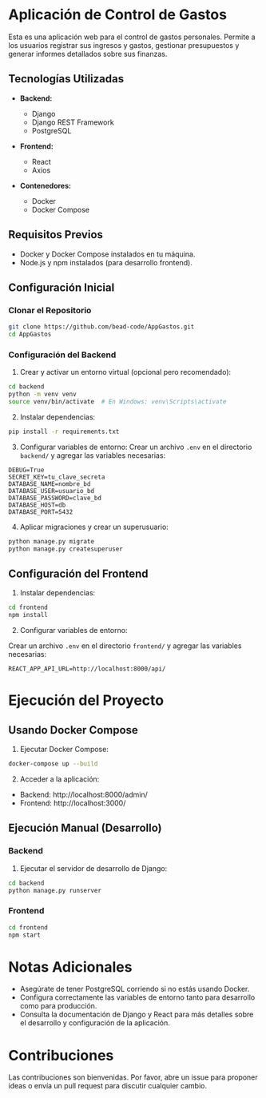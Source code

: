# Aplicación de Control de Gastos

Esta es una aplicación web para el control de gastos personales. Permite a los usuarios registrar sus ingresos y gastos, gestionar presupuestos y generar informes detallados sobre sus finanzas.

## Tecnologías Utilizadas

- **Backend:**
  - Django
  - Django REST Framework
  - PostgreSQL

- **Frontend:**
  - React
  - Axios

- **Contenedores:**
  - Docker
  - Docker Compose

## Requisitos Previos

- Docker y Docker Compose instalados en tu máquina.
- Node.js y npm instalados (para desarrollo frontend).

## Configuración Inicial

### Clonar el Repositorio

```bash
git clone https://github.com/bead-code/AppGastos.git
cd AppGastos
```

### Configuración del Backend

1. Crear y activar un entorno virtual (opcional pero recomendado):
```bash
cd backend
python -m venv venv
source venv/bin/activate  # En Windows: venv\Scripts\activate
```

2. Instalar dependencias:
```bash
pip install -r requirements.txt
```

3. Configurar variables de entorno:
Crear un archivo `.env` en el directorio `backend/` y agregar las variables necesarias:
```env
DEBUG=True
SECRET_KEY=tu_clave_secreta
DATABASE_NAME=nombre_bd
DATABASE_USER=usuario_bd
DATABASE_PASSWORD=clave_bd
DATABASE_HOST=db
DATABASE_PORT=5432
```

4. Aplicar migraciones y crear un superusuario:
```bash
python manage.py migrate
python manage.py createsuperuser
```

## Configuración del Frontend
1. Instalar dependencias:

```bash
cd frontend
npm install
```
2. Configurar variables de entorno:

Crear un archivo `.env` en el directorio `frontend/` y agregar las variables necesarias:

```env
REACT_APP_API_URL=http://localhost:8000/api/
```

# Ejecución del Proyecto

## Usando Docker Compose

1. Ejecutar Docker Compose:
```bash
docker-compose up --build
```
2. Acceder a la aplicación:
- Backend: http://localhost:8000/admin/
- Frontend: http://localhost:3000/

## Ejecución Manual (Desarrollo)

### Backend

1. Ejecutar el servidor de desarrollo de Django:
```bash 
cd backend
python manage.py runserver
```

### Frontend
```bash
cd frontend
npm start
```

# Notas Adicionales
- Asegúrate de tener PostgreSQL corriendo si no estás usando Docker.
- Configura correctamente las variables de entorno tanto para desarrollo como para producción.
- Consulta la documentación de Django y React para más detalles sobre el desarrollo y configuración de la aplicación.

# Contribuciones
Las contribuciones son bienvenidas. Por favor, abre un issue para proponer ideas o envía un pull request para discutir cualquier cambio.